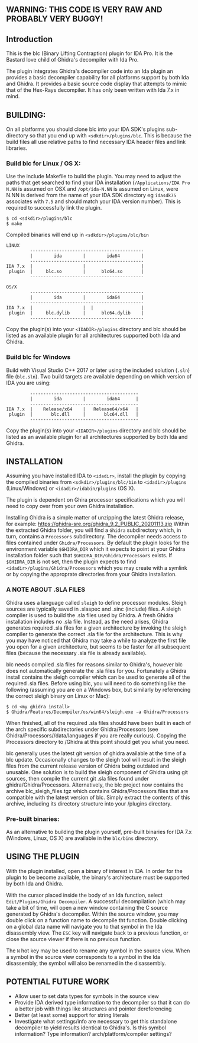 ## WARNING: THIS CODE IS VERY RAW AND PROBABLY VERY BUGGY!

## Introduction

This is the blc (Binary Lifting Contraption) plugin for IDA Pro. It is the Bastard
love child of Ghidra's decompiler with Ida Pro.

The plugin integrates Ghidra's decompiler code into an Ida plugin an provides a 
basic decompiler capability for all platforms support by both Ida and Ghidra. It
provides a basic source code display that attempts to mimic that of the Hex-Rays
decompiler. It has only been written with Ida 7.x in mind.

## BUILDING:

On all platforms you should clone blc into your IDA SDK's plugins sub-directory
so that you end up with `<sdkdir>/plugins/blc`. This is because the build files
all use relative paths to find necessary IDA header files and link libraries.

### Build blc for Linux / OS X:

Use the include Makefile to build the plugin. You may need to adjust the paths
that get searched to find your IDA installation (`/Applications/IDA Pro N.NN` is
assumed on OSX and `/opt/ida-N.NN` is assumed on Linux, were N.NN is derived from
the name of your IDA SDK directory eg `idasdk75` associates with `7.5` and should
match your IDA version number). This is required to successfully link the plugin.

```
$ cd <sdkdir>/plugins/blc
$ make
```

Compiled binaries will end up in `<sdkdir>/plugins/blc/bin`

```
LINUX
         -------------------------------------------
         |        ida        |        ida64        |
         -------------------------------------------
IDA 7.x  |                   |                     |
 plugin  |     blc.so        |      blc64.so       |
         -------------------------------------------

OS/X
         -------------------------------------------
         |        ida        |        ida64        |
         -------------------------------------------
IDA 7.x  |                   |  |                  |
 plugin  |     blc.dylib     |      blc64.dylib    |
         -------------------------------------------
```

Copy the plugin(s) into your `<IDADIR>/plugins` directory and blc should be
listed as an available plugin for all architectures supported both Ida
and Ghidra.

### Build blc for Windows

Build with Visual Studio C++ 2017 or later using the included solution (`.sln`)
file (`blc.sln`). Two build targets are available depending on which version
of IDA you are using:

```
         -----------------------------------------
         |        ida        |        ida64      |
         -----------------------------------------
IDA 7.x  |    Release/x64    |   Release64/x64   |
 plugin  |       blc.dll     |       blc64.dll   |
         -----------------------------------------
```

Copy the plugin(s) into your `<IDADIR>/plugins` directory and blc should be
listed as an available plugin for all architectures supported by both Ida
and Ghidra.

## INSTALLATION

Assuming you have installed IDA to `<idadir>`, install the plugin by copying the
compiled binaries from `<sdkdir>/plugins/blc/bin` to `<idadir>/plugins` (Linux/Windows)
or `<idadir>/idabin/plugins` (OS X).

The plugin is dependent on Ghira processor specifications which you will need to
copy over from your own Ghidra installation. 

Installing Ghidra is a simple matter of unzipping the latest Ghidra release, for example:
<https://ghidra-sre.org/ghidra_9.2_PUBLIC_20201113.zip>
Within the extracted Ghidra folder, you will find a `Ghidra` subdirectory which,
in turn, contains a `Processors` subdirectory. The decompiler needs access to
files contained under `Ghidra/Processors`. By default the plugin looks for the 
environment variable `$GHIDRA_DIR` which it expects to point at your Ghidra
installation folder such that `$GHIDRA_DIR/Ghidra/Processors` exists. If
`$GHIDRA_DIR` is not set, then the plugin expects to find `<idadir>/plugins/Ghidra/Processors`
which you may create with a symlink or by copying the approprate directories
from your Ghidra installation.

### A NOTE ABOUT .SLA FILES

Ghidra uses a language called `sleigh` to define processor modules. Sleigh sources are typically
saved in .slaspec and .sinc (include) files. A sleigh compiler is used to build the .sla files used
by Ghidra. A fresh Ghidra installation includes no .sla file. Instead, as the need arises, Ghidra
generates required .sla files for a given architecture by invoking the sleigh compiler to generate
the correct .sla file for the architecture. This is why you may have noticed that Ghidra may take a
while to analyze the first file you open for a given architecture, but seems to be faster for all 
subsequent files (because the necessary .sla file is already available).

blc needs compiled .sla files for reasons similar to Ghidra's, however blc does not automatically generate
the .sla files for you. Fortunately a Ghidra install contains the sleigh compiler which can be used to generate
all of the required .sla files. Before using blc, you will need to do something like the following (assuming you are
on a Windows box, but similarly by referencing the correct sleigh binary on Linux or Mac):

    $ cd <my ghidra install>
    $ Ghidra/Features/Decompiler/os/win64/sleigh.exe -a Ghidra/Processors

When finished, all of the required .sla files should have been built in each of the arch specific subdirectories
under Ghidra/Processors (see Ghidra/Processors/<arch>/data/languages if you are really curious).
Copying the Processors directory to <idadir>/Ghidra at this point should get you what you need.

blc generally uses the latest git version of ghidra available at the time of a blc update. Occasionally changes to
the sleigh tool will result in the sleigh files from the current release version of Ghidra being outdated
and unusable. One solution is to build the sleigh component of Ghidra using git sources, then compile the 
current git .sla files found under ghidra/Ghidra/Processors. Alternatively, the blc project now contains the
archive blc_sleigh_files.tgz which contains Ghidra/Processors files that are compatible with the latest version of blc.
Simply extract the contents of this archive, including its directory structure into your <idadir>/plugins directory.

### Pre-built binaries:

As an alternative to building the plugin yourself, pre-built binaries for 
IDA 7.x (Windows, Linux, OS X) are available in the `blc/bins` directory.

## USING THE PLUGIN

With the plugin installed, open a binary of interest in IDA. In order for the
plugin to be become available, the binary's architecture must be supported by
both Ida and Ghidra.

With the cursor placed inside the body of an Ida function, select
`Edit/Plugins/Ghidra Decompiler`. A successful decompilation (which may take a bit
of time, will open a new window containing the C source generated by Ghidra's
decompiler. Within the source window, you may double click on a function name to
decompile tht function. Double clicking on a global data name will navigate you 
to that symbol in the Ida disassembly view. The `ESC` key will navigate back to a 
previous function, or close the source viewer if there is no previous function.

The `N` hot key may be used to rename any symbol in the source view. When a symbol
in the source view corresponds to a symbol in the Ida disassembly, the symbol will
also be renamed in the disassembly.

## POTENTIAL FUTURE WORK

* Allow user to set data types for symbols in the source view
* Provide IDA derived type information to the decompiler so that it can 
  do a better job with things like structures and pointer dereferencing
* Better (at least some) support for string literals
* Investigate what settings/info are necessary to get this standalone decompiler
  to yield results identical to Ghidra's. Is this symbol information? Type information?
  arch/platform/compiler settings?